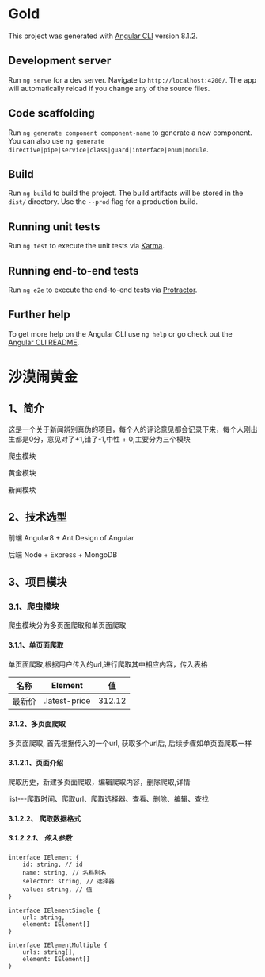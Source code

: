 # Gold

This project was generated with [Angular CLI](https://github.com/angular/angular-cli) version 8.1.2.

## Development server

Run `ng serve` for a dev server. Navigate to `http://localhost:4200/`. The app will automatically reload if you change any of the source files.

## Code scaffolding

Run `ng generate component component-name` to generate a new component. You can also use `ng generate directive|pipe|service|class|guard|interface|enum|module`.

## Build

Run `ng build` to build the project. The build artifacts will be stored in the `dist/` directory. Use the `--prod` flag for a production build.

## Running unit tests

Run `ng test` to execute the unit tests via [Karma](https://karma-runner.github.io).

## Running end-to-end tests

Run `ng e2e` to execute the end-to-end tests via [Protractor](http://www.protractortest.org/).

## Further help

To get more help on the Angular CLI use `ng help` or go check out the [Angular CLI README](https://github.com/angular/angular-cli/blob/master/README.md).



# 沙漠闹黄金
## 1、简介
这是一个关于新闻辨别真伪的项目，每个人的评论意见都会记录下来，每个人刚出生都是0分，意见对了+1,错了-1,中性 + 0;主要分为三个模块

爬虫模块

黄金模块

新闻模块



## 2、技术选型
前端 Angular8 + Ant Design of Angular

后端 Node + Express + MongoDB

## 3、项目模块

### 3.1、爬虫模块

爬虫模块分为多页面爬取和单页面爬取

#### 3.1.1、单页面爬取

单页面爬取,根据用户传入的url,进行爬取其中相应内容，传入表格

|    名称    | Element  | 值         |
| --------- | --------- | --------- |
|    最新价  | .latest-price |   312.12   |

#### 3.1.2、多页面爬取

多页面爬取, 首先根据传入的一个url, 获取多个url后, 后续步骤如单页面爬取一样 
#### 3.1.2.1、页面介绍
爬取历史，新建多页面爬取，编辑爬取内容，删除爬取,详情

list---爬取时间、爬取url、爬取选择器、查看、删除、编辑、查找

#### 3.1.2.2、 爬取数据格式

##### 3.1.2.2.1、 传入参数
```
interface IElement {
    id: string, // id
    name: string, // 名称别名
    selector: string, // 选择器
    value: string, // 值
}
```

```
interface IElementSingle {
    url: string,
    element: IElement[]
}
```

```
interface IElementMultiple {
    urls: string[],
    element: IElement[]
}
```
